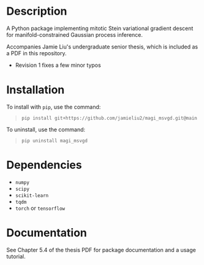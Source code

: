 # Description
A Python package implementing mitotic Stein variational gradient descent for manifold-constrained Gaussian process inference.

Accompanies Jamie Liu's undergraduate senior thesis, which is included as a PDF in this repository.
* Revision 1 fixes a few minor typos

# Installation
To install with `pip`, use the command:
> `pip install git+https://github.com/jamieliu2/magi_msvgd.git@main`

To uninstall, use the command:
> `pip uninstall magi_msvgd`

# Dependencies
* `numpy`
* `scipy`
* `scikit-learn`
* `tqdm`
* `torch` or `tensorflow`

# Documentation
See Chapter 5.4 of the thesis PDF for package documentation and a usage tutorial.
